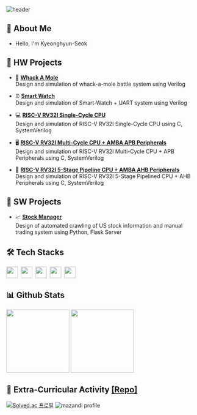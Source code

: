 ![header](https://capsule-render.vercel.app/api?type=waving&color=gradient&customColorlList=10&height=200&text=KyeongHyun's%20Github&fontSize=50&animation=twinkling&fontAlign=68&fontAlignY=36)

## 🚀 About Me
- Hello, I'm Kyeonghyun-Seok

## 📝 HW Projects
- 🦔 [**Whack A Mole**](https://github.com/seokkyeong0/Whack_A_Mole)
</br>  Design and simulation of whack-a-mole battle system using Verilog

- ⏰ [**Smart Watch**](https://github.com/seokkyeong0/Smart_Watch)
</br>  Design and simulation of Smart-Watch + UART system using Verilog

- 💻 [**RISC-V RV32I Single-Cycle CPU**](https://github.com/seokkyeong0/RISC-V_Single_Cycle_CPU)
</br>  Design and simulation of RISC-V RV32I Single-Cycle CPU using C, SystemVerilog

- 🖥️ [**RISC-V RV32I Multi-Cycle CPU + AMBA APB Peripherals**](https://github.com/seokkyeong0/RISC-V_Multi_Cycle_CPU)
</br>  Design and simulation of RISC-V RV32I Multi-Cycle CPU + APB Peripherals using C, SystemVerilog

- 📱 [**RISC-V RV32I 5-Stage Pipeline CPU + AMBA AHB Peripherals**](https://github.com/seokkyeong0/RISC-V_Multi_Cycle_CPU)
</br>  Design and simulation of RISC-V RV32I 5-Stage Pipelined CPU + AHB Peripherals using C, SystemVerilog

## 📝 SW Projects
- 📈 [**Stock Manager**](https://github.com/seokkyeong0/Stock_Manager)
</br>  Design of automated crawling of US stock information and manual trading system using Python, Flask Server

## 🛠 Tech Stacks
<div style="display:flex; gap:8px;">
  <img height="30em" src="https://img.shields.io/badge/C-A8B9CC?style=flat&logo=c&logoColor=white"/>
  <img height="30em" src="https://img.shields.io/badge/C++-00599C?style=flat&logo=cplusplus&logoColor=white"/>
  <img height="30em" src="https://img.shields.io/badge/Python-3776AB?style=flat&logo=python&logoColor=white"/>
  <img height="30em" src="https://img.shields.io/badge/Verilog-F37626?style=flat&logoColor=white"/>
  <img height="30em" src="https://img.shields.io/badge/SystemVerilog-EE4C2C?style=flat&logoColor=white"/>
</div>

## 📊 Github Stats
<p align="left">
<img height="165em" src="https://github-readme-stats-lac-six-51.vercel.app/api?username=seokkyeong0&show_icons=true"/>
<img height="165em" src="https://github-readme-stats-lac-six-51.vercel.app/api/top-langs/?username=seokkyeong0&layout=compact&hide=jupyter%20notebook"/>
</p>

## 📖 Extra-Curricular Activity [**[Repo]**](https://github.com/seokkyeong0/Algorithm_Practice)
[![Solved.ac
프로필](http://mazassumnida.wtf/api/v2/generate_badge?boj=seokkyeong0)](https://solved.ac/seokkyeong0)
![mazandi profile](http://mazandi.herokuapp.com/api?handle=seokkyeong0&theme=warm)
